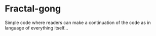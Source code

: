 # Fractal-gong
Simple code where readers can make a continuation of the code as in language of everything itself...
